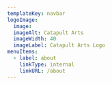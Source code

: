 ```yaml
---
templateKey: navbar
logoImage: 
  image:
  imageAlt: Catapult Arts
  imageWidth: 40
  imageLabel: Catapult Arts Logo
menuItems:
  - label: about
    linkType: internal
    linkURL: /about
---
```


